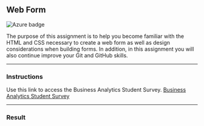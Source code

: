 ## Web Form

![Azure badge](https://img.shields.io/badge/Microsoft_Azure-0089D6?style=for-the-badge&logo=microsoft-azure&logoColor=white)

The purpose of this assignment is to help you become familiar with the HTML and CSS
necessary to create a web form as well as design considerations when building forms. In
addition, in this assignment you will also continue improve your Git and GitHub skills. 

---

### Instructions

Use this link to access the Business Analytics Student Survey. [Business Analytics Student Survey](https://orange-pebble-0301f2110.5.azurestaticapps.net/)

---

### Result